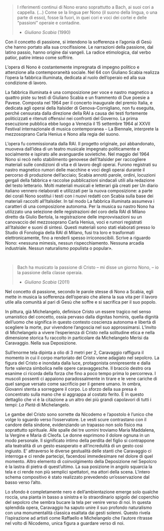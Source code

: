 > I riferimenti continui di Nono erano soprattutto a Bach, ai suoi cori a cappella. (…) Come se la lingua per Nono (il suono della lingua, o una parte di esso), fosse là fuori, in quei cori e voci dei cortei e delle “passioni” operaie e contadine.    
> - *Giuliano Scabia* (1990)


Con il concetto di passione, si intendono la sofferenza e l’agonia di Gesù che hanno portato alla sua crocifissione. Le narrazioni della passione, dal latino passio, hanno origine dai vangeli. La radice etimologica, dal verbo patior, patire inteso come soffrire. 

L’opera di Nono è costantemente impregnata di impegno politico e attenzione alla contemporaneità sociale. Nel 64 con Giuliano Scabia realizza l’opera la fabbrica illuminata, dedicata al ruolo dell’operaio ed alla sua condizione di lavoro. 

La fabbrica illuminata è una composizione per voce e nastro magnetico a quattro piste su testi di Giuliano Scabia e un frammento di Due poesie a Pavese. Composta nel 1964 per il concerto inaugurale del premio Italia, e dedicata agli operai della Italsider di Genova-Cornigliano, non fu eseguita, perché censurata dalla direzione della RAI a causa dei testi fortemente politicizzati e ritenuti offensivi nei confronti del Governo. La prima esecuzione pubblica ebbe luogo a Venezia il 15 settembre 1964 al XXVII Festival internazionale di musica contemporanea – La Biennale, interprete la mezzosoprano Carla Henius e Nono alla regia del suono.

L’opera fu commissionata dalla RAI. Il progetto originale, poi abbandonato, muoveva dall’idea di un teatro musicale impegnato politicamente e socialmente e ispirato alle avanguardie sovietiche.
Nel maggio del 1964 Nono si recò nello stabilimento genovese dell’Italsider per raccogliere materiali sulle condizioni di vita e di lavoro degli operai. Furono registrati su nastro magnetico rumori delle macchine e voci degli operai durante il percorso di produzione dell’acciaio; Scabia annotò parole, ordini, locuzioni gergali della fabbrica e raccolse pubblicazioni sindacali utili alla redazione del testo letterario.
Molti materiali musicali e letterari già creati per Un diario italiano vennero rielaborati e utilizzati per la nuova composizione: a parte dei corali Nono sostituì i testi con i nuovi redatti con Scabia sulla base dei materiali raccolti all’Italsider. In tal modo La fabbrica illuminata assumeva i caratteri di una composizione autonoma.
Per la musica su nastro Nono ha utilizzato una selezione delle registrazioni del coro della RAI di Milano diretto da Giulio Bertola, la registrazione delle improvvisazioni su un canovaccio del mezzosoprano Carla Henius, voci e rumori registrati all’Italsider e suoni di sintesi. Questi materiali sono stati elaborati presso lo Studio di Fonologia della RAI di Milano, fusi tra loro e trasformati elettronicamente, fino a renderli spesso irriconoscibili. Scrive a riguardo Nono: «nessuna mimesis, nessun rispecchiamento. Nessuna arcadia industriale. Nessun naturalismo populista o popular».

 
> Bach ha musicato la passione di Cristo – mi disse un giorno Nono, – io la passione della classe operaia.    
> - *Giuliano Scabia* (2011)


Nel concetto di passione, secondo le parole stesse di Nono a Scabia, egli mette in musica la sofferenza dell’operaio che aliena la sua vita per il lavoro utile alla comunità al pari di Gesù che soffre e si sacrifica per il suo popolo. 

In pittura, già Michelangelo, definisce Cristo un essere tragico nel senso umanistico del concetto, ossia pervaso dalla dignitas hominis, quella dignità dell’uomo che significa in questo contesto coscienza autonoma e libertà di scegliere la morte, pur vivendone l’angoscia nel suo approssimarsi. L’invito di Michelangelo a vivere l’esperienza  di Cristo nella solitudine etica e nella dimensione storica fu raccolto in particolare da Michelangelo Merisi da Caravaggio. Nella sua Deposizione.

Sull’enorme tela dipinta a olio di 3 metri per 2, Caravaggio raffigura il momento in cui il corpo martoriato del Cristo viene adagiato nel sepolcro. La figura del Cristo e inondata dalla luce, protagonista onnipresente e dalla forte valenza simbolica nelle opere caravaggesche. Il braccio destro ora esanime ci ricorda della forza che fino a poco tempo prima lo percorreva.
I muscoli possenti ci appaiono paradossalmente in tirare e le vene cariche di quel sangue versato come sacrificio per il genere umano. In ombra, Giovanni stenta a sorreggere il corpo. Lo sforzo della sua presa è concentrato sulla mano che si aggrappa al costato ferito. È in questo dettaglio che vi è la citazione a un altro dei più grandi capolavori di tutti i tempi: *La Pietà* di Michelangelo.

Le gambe del Cristo sono sorrette da Nicodemo e l’apostolo è l’unico che volge lo sguardo verso l’osservatore. Le vesti scure contrastano con il  candore della sindone, evidenziando un trapasso non solo fisico ma soprattutto spirituale. Alle spalle dei tre uomini troviamo Maria Maddalena, la Vergine e Maria di Cleofa. Le donne esprimono il dolore ognuna in un modo personale.
Il significato intimo della perdita del figlio si contrappone alla teatralità di un gesto esasperato e all’incredulità di un gesto così ingiusto. E’ attraverso le diverse gestualità delle stanti che Caravaggio ci interroga e ci rende partecipi, facendosi immedesimare nel dolore di quel momento. Altro elemento di coinvolgimento della Deposizione nel Sepolcro è la lastra di pietra di quest’ultimo. La sua posizione in angolo squarcia la tela e ci rende non più semplici spettatori, ma attori della scena.
L’intero schema compositivo è stato realizzato prevedendo un’osservazione dal basso verso l’alto.

Lo sfondo è completamente nero e dell’ambientazione emerge solo qualche roccia, una pianta in basso a sinistra e lo straordinario spigolo del coperchio del sepolcro che sembra bucare la tela per venire verso di noi. In questa splendida opera, Caravaggio ha saputo unire il suo profondo naturalismo con una monumentalità classica esaltata dai gesti solenni. Questo rivela l’ispirazione ad artisti come Raffaello e Michelangelo che l’autore ritrasse nel volto di Nicodemo, unica figura a guardare verso di noi.
